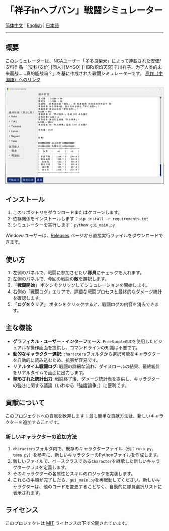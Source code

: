 # 「祥子inヘブバン」戦闘シミュレーター

[简体中文](./README.md) | [English](./README_en.md) | [日本語](./README_ja.md)

---

## 概要

このシミュレーターは、NGAユーザー「多多良柴犬」によって連載された安価/安科作品「[安科/安价] [同人] [MYGO] [HBR/炽焰天穹]丰川祥子、为了人类的未来而战……真的能战吗？」を基に作成された戦闘シミュレーターです。
[原作（中国語）へのリンク](https://nga.178.com/read.php?tid=41989465)

![スクリーンショット](assets/screenshot_2025060622.png)

## インストール

1. このリポジトリをダウンロードまたはクローンします。
2. 依存関係をインストールします：`pip install -r requirements.txt`
3. シミュレーターを実行します：`python gui_main.py`

Windowsユーザーは、[Releases](https://github.com/fbhou/HBRTGWSimulator/releases) ページから直接実行ファイルをダウンロードできます。

## 使い方

1. 左側のパネルで、戦闘に参加させたい**隊員**にチェックを入れます。
2. 左側のパネルで、今回の戦闘の**敵**を選択します。
3. **「戦闘開始」** ボタンをクリックしてシミュレーションを開始します。
4. 右側の「戦闘ログ」エリアで、詳細な戦闘プロセスと最終的なダメージ統計を確認します。
5. **「ログをクリア」** ボタンをクリックすると、戦闘ログの内容を消去できます。

## 主な機能

- **グラフィカル・ユーザー・インターフェース**: `FreeSimpleGUI`を使用したビジュアルな操作画面を提供し、コマンドラインの知識は不要です。
- **動的なキャラクター選択**: `characters`フォルダから選択可能なキャラクターを自動的に読み込むため、拡張が容易です。
- **リアルタイム戦闘ログ**: 戦闘の詳細な流れ、ダイスロールの結果、最終統計をリアルタイムで画面に出力します。
- **整形された統計出力**: 戦闘終了後、ダメージ統計表を提供し、キャラクターの強さに関する議論（いわゆる「強度論争」）に便利です。

## 貢献について

このプロジェクトへの貢献を歓迎します！最も簡単な貢献方法は、新しいキャラクターを追加することです。

### 新しいキャラクターの追加方法

1. `characters`フォルダ内で、既存のキャラクターファイル（例：`ruka.py`、`tama.py`）を参考に、新しいキャラクターのPythonファイルを作成します。
2. 新しいファイルで、ベースクラスである`Character`を継承した新しいキャラクタークラスを定義します。
3. そのキャラクターの各属性とスキルのロジックを実装します。
4. これらの手順が完了したら、`gui_main.py`を再起動してください。新しいキャラクターは、他のコードを変更することなく、自動的に隊員選択リストに表示されます。

## ライセンス

このプロジェクトは [MIT](LICENSE) ライセンスの下で公開されています。
